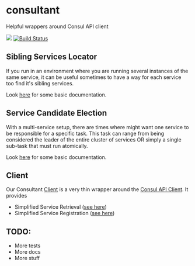 # consultant
Helpful wrappers around Consul API client

[![](https://img.shields.io/badge/godoc-reference-5272B4.svg?style=flat-square)](https://godoc.org/github.com/myENA/consultant)
[![Build Status](https://travis-ci.org/myENA/consultant.svg?branch=master)](https://travis-ci.org/myENA/consultant)

## Sibling Services Locator
If you run in an environment where you are running several instances of the same service, it can be useful sometimes
to have a way for each service too find it's sibling services.

Look [here](./sibling_locator.go#L61) for some basic documentation.

## Service Candidate Election
With a multi-service setup, there are times where might want one service to be responsible for a specific task.
This task can range from being considered the leader of the entire cluster of services OR simply a single sub-task
that must run atomically.

Look [here](./candidate.go#L53) for some basic documentation.

## Client
Our Consultant [Client](./client.go#L14) is a very thin wrapper around the 
[Consul API Client](https://github.com/hashicorp/consul/blob/v0.8.2/api/api.go#L356).  It provides

- Simplified Service Retrieval ([see here](./client.go#L51))
- Simplified Service Registration ([see here](./client.go#L83))

## TODO:
- More tests
- More docs
- More stuff
